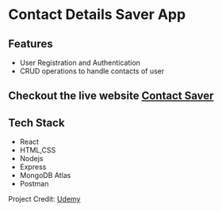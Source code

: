 # Contact Details Saver App

## Features

- User Registration and Authentication
- CRUD operations to handle contacts of user

## Checkout the live website [Contact Saver](https://contact-details-saver.herokuapp.com/login)

## Tech Stack

- React
- HTML,CSS
- Nodejs
- Express
- MongoDB Atlas
- Postman

Project Credit: [Udemy](https://www.udemy.com/course/modern-react-front-to-back/)

